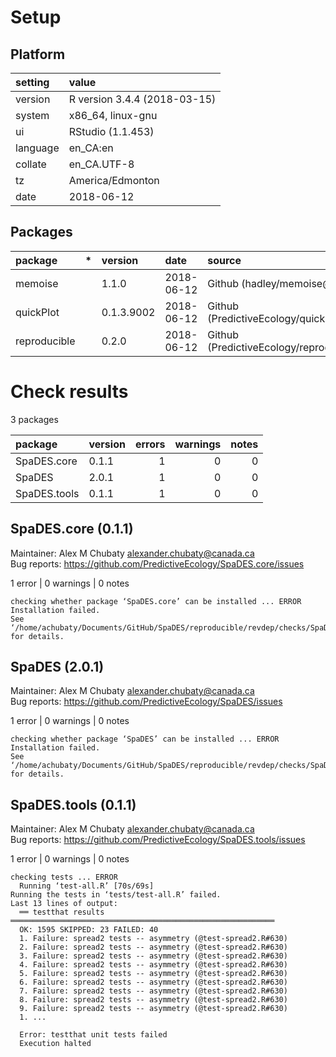 # Setup

## Platform

|setting  |value                        |
|:--------|:----------------------------|
|version  |R version 3.4.4 (2018-03-15) |
|system   |x86_64, linux-gnu            |
|ui       |RStudio (1.1.453)            |
|language |en_CA:en                     |
|collate  |en_CA.UTF-8                  |
|tz       |America/Edmonton             |
|date     |2018-06-12                   |

## Packages

|package      |*  |version    |date       |source                                          |
|:------------|:--|:----------|:----------|:-----------------------------------------------|
|memoise      |   |1.1.0      |2018-06-12 |Github (hadley/memoise@06d16ec)                 |
|quickPlot    |   |0.1.3.9002 |2018-06-12 |Github (PredictiveEcology/quickPlot@d26bb6e)    |
|reproducible |   |0.2.0      |2018-06-12 |Github (PredictiveEcology/reproducible@fc661a6) |

# Check results

3 packages

|package      |version | errors| warnings| notes|
|:------------|:-------|------:|--------:|-----:|
|SpaDES.core  |0.1.1   |      1|        0|     0|
|SpaDES       |2.0.1   |      1|        0|     0|
|SpaDES.tools |0.1.1   |      1|        0|     0|

## SpaDES.core (0.1.1)
Maintainer: Alex M Chubaty <alexander.chubaty@canada.ca>  
Bug reports: https://github.com/PredictiveEcology/SpaDES.core/issues

1 error  | 0 warnings | 0 notes

```
checking whether package ‘SpaDES.core’ can be installed ... ERROR
Installation failed.
See ‘/home/achubaty/Documents/GitHub/SpaDES/reproducible/revdep/checks/SpaDES.core.Rcheck/00install.out’ for details.
```

## SpaDES (2.0.1)
Maintainer: Alex M Chubaty <alexander.chubaty@canada.ca>  
Bug reports: https://github.com/PredictiveEcology/SpaDES/issues

1 error  | 0 warnings | 0 notes

```
checking whether package ‘SpaDES’ can be installed ... ERROR
Installation failed.
See ‘/home/achubaty/Documents/GitHub/SpaDES/reproducible/revdep/checks/SpaDES.Rcheck/00install.out’ for details.
```

## SpaDES.tools (0.1.1)
Maintainer: Alex M Chubaty <alexander.chubaty@canada.ca>  
Bug reports: https://github.com/PredictiveEcology/SpaDES.tools/issues

1 error  | 0 warnings | 0 notes

```
checking tests ... ERROR
  Running ‘test-all.R’ [70s/69s]
Running the tests in ‘tests/test-all.R’ failed.
Last 13 lines of output:
  ══ testthat results  ═══════════════════════════════════════════════════════════
  OK: 1595 SKIPPED: 23 FAILED: 40
  1. Failure: spread2 tests -- asymmetry (@test-spread2.R#630) 
  2. Failure: spread2 tests -- asymmetry (@test-spread2.R#630) 
  3. Failure: spread2 tests -- asymmetry (@test-spread2.R#630) 
  4. Failure: spread2 tests -- asymmetry (@test-spread2.R#630) 
  5. Failure: spread2 tests -- asymmetry (@test-spread2.R#630) 
  6. Failure: spread2 tests -- asymmetry (@test-spread2.R#630) 
  7. Failure: spread2 tests -- asymmetry (@test-spread2.R#630) 
  8. Failure: spread2 tests -- asymmetry (@test-spread2.R#630) 
  9. Failure: spread2 tests -- asymmetry (@test-spread2.R#630) 
  1. ...
  
  Error: testthat unit tests failed
  Execution halted
```

